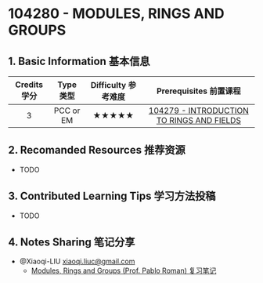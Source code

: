 # 104280 - MODULES, RINGS AND GROUPS

## 1. Basic Information 基本信息

| Credits 学分 | Type 类型 | Difficulty 参考难度 |                Prerequisites 前置课程                |
| :----------: | :-------: | :-----------------: | :--------------------------------------------------: |
|      3       | PCC or EM |        ★★★★★        | [104279 - INTRODUCTION TO RINGS AND FIELDS](./rf.md) |

## 2. Recomanded Resources 推荐资源

-   TODO

## 3. Contributed Learning Tips 学习方法投稿

-   TODO

## 4. Notes Sharing 笔记分享

-   @Xiaoqi-LIU <xiaoqi.liuc@gmail.com>
    -   [Modules, Rings and Groups (Prof. Pablo Roman) 复习笔记](https://drive.google.com/file/d/1p7G0-7kRBbwYZBDA5qxhCfHWnyIjjbzw/view?usp=share_link)
